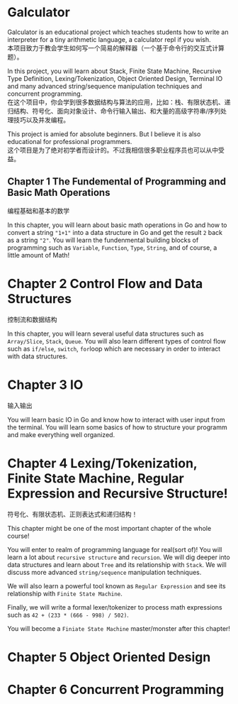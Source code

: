# Galculator
Galculator is an educational project which teaches students how to write an interpreter for a tiny arithmetic language, a calculator repl if you wish.  
本项目致力于教会学生如何写一个简易的解释器（一个基于命令行的交互式计算题）。

In this project, you will learn about Stack, Finite State Machine, Recursive Type Definition, Lexing/Tokenization, Object Oriented Design, Terminal IO and many advanced string/sequence manipulation techniques and concurrent programming.  
在这个项目中，你会学到很多数据结构与算法的应用，比如：栈、有限状态机、递归结构、符号化、面向对象设计、命令行输入输出、和大量的高级字符串/序列处理技巧以及并发编程。

This project is amied for absolute beginners. But I believe it is also educational for professional programmers.  
这个项目是为了绝对初学者而设计的。不过我相信很多职业程序员也可以从中受益。

## Chapter 1 The Fundemental of Programming and Basic Math Operations
编程基础和基本的数学

In this chapter, you will learn about basic math operations in Go and how to convert a string `"1+1"` into a data structure in Go and get the result `2` back as a string `"2"`. You will learn the fundenmental building blocks of programming such as `Variable`, `Function`, `Type`, `String`, and of course, a little amount of Math!

# Chapter 2 Control Flow and Data Structures
控制流和数据结构

In this chapter, you will learn several useful data structures such as `Array/Slice`, `Stack`, `Queue`. You will also learn different types of control flow such as `if/else`, `switch`, `for`loop which are necessary in order to interact with data structures.

# Chapter 3 IO
输入输出

You will learn basic IO in Go and know how to interact with user input from the terminal. You will learn some basics of how to structure your programm and make everything well organized.

# Chapter 4 Lexing/Tokenization, Finite State Machine, Regular Expression and Recursive Structure!
符号化、有限状态机、正则表达式和递归结构！

This chapter might be one of the most important chapter of the whole course!

You will enter to realm of programming language for real(sort of)! You will learn a lot about `recursive structure` and `recursion`. We will dig deeper into data structures and learn about `Tree` and its relationship with `Stack`. We will discuss more advanced `string/sequence` manipulation techniques.

We will also learn a powerful tool known as `Regular Expression` and see its relationship with `Finite State Machine`.

Finally, we will write a formal lexer/tokenizer to process math expressions such as `42 + (233 * (666 - 998) / 502)`.

You will become a `Finiate State Machine` master/monster after this chapter!

# Chapter 5 Object Oriented Design

# Chapter 6 Concurrent Programming
